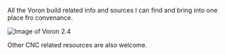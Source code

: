 All the Voron build related info and sources I can find and bring into one place fro convenance.

![Image of Voron 2.4](https://vorondesign.com/images/voron2.4.jpg) 

Other CNC related resources are also welcome. 

